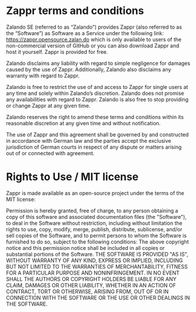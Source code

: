 # Zappr terms and conditions

Zalando SE (referred to as “Zalando”) provides Zappr (also referred to as the “Software”) as Software as a Service under the following link: https://zappr.opensource.zalan.do which is only available to users of the non-commercial version of GitHub or you can also download Zappr and host it yourself. Zappr is provided for free. 

Zalando disclaims any liability with regard to simple negligence for damages caused by the use of Zappr. Additionally, Zalando also disclaims any warranty with regard to Zappr.

Zalando is free to restrict the use of and access to Zappr for single users at any time and solely within Zalando’s discretion. Zalando does not promise any availabilities with regard to Zappr. Zalando is also free to stop providing or change Zappr at any given time.

Zalando reserves the right to amend these terms and conditions within its reasonable discretion at any given time and without notification.

The use of Zappr and this agreement shall be governed by and constructed in accordance with German law and the parties accept the exclusive jurisdiction of German courts in respect of any dispute or matters arising out of or connected with agreement.

 
# Rights to Use / MIT license

Zappr is made available as an open-source project under the terms of the MIT license:

Permission is hereby granted, free of charge, to any person obtaining a copy of this software and associated documentation files (the "Software"), to deal in the Software without restriction, including without limitation the rights to use, copy, modify, merge, publish, distribute, sublicense, and/or sell copies of the Software, and to permit persons to whom the Software is furnished to do so, subject to the following conditions:
The above copyright notice and this permission notice shall be included in all copies or substantial portions of the Software.
THE SOFTWARE IS PROVIDED "AS IS", WITHOUT WARRANTY OF ANY KIND, EXPRESS OR IMPLIED, INCLUDING BUT NOT LIMITED TO THE WARRANTIES OF MERCHANTABILITY, FITNESS FOR A PARTICULAR PURPOSE AND NONINFRINGEMENT. IN NO EVENT SHALL THE AUTHORS OR COPYRIGHT HOLDERS BE LIABLE FOR ANY CLAIM, DAMAGES OR OTHER LIABILITY, WHETHER IN AN ACTION OF CONTRACT, TORT OR OTHERWISE, ARISING FROM, OUT OF OR IN CONNECTION WITH THE SOFTWARE OR THE USE OR OTHER DEALINGS IN THE SOFTWARE.
